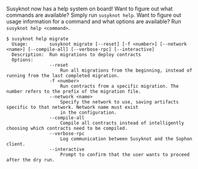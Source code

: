 Susyknot now has a help system on board!  Want to figure out what commands are available?  Simply run `susyknot help`.  Want to figure out usage information for a command and what options are available?  Run `susyknot help <command>`.

```
$ susyknot help migrate
  Usage:        susyknot migrate [--reset] [-f <number>] [--network <name>] [--compile-all] [--verbose-rpc] [--interactive]
  Description:  Run migrations to deploy contracts
  Options:
                --reset
                    Run all migrations from the beginning, instead of running from the last completed migration.
                -f <number>
                    Run contracts from a specific migration. The number refers to the prefix of the migration file.
                --network <name>
                    Specify the network to use, saving artifacts specific to that network. Network name must exist
                    in the configuration.
                --compile-all
                    Compile all contracts instead of intelligently choosing which contracts need to be compiled.
                --verbose-rpc
                    Log communication between Susyknot and the Sophon client.
                --interactive
                    Prompt to confirm that the user wants to proceed after the dry run.
```
